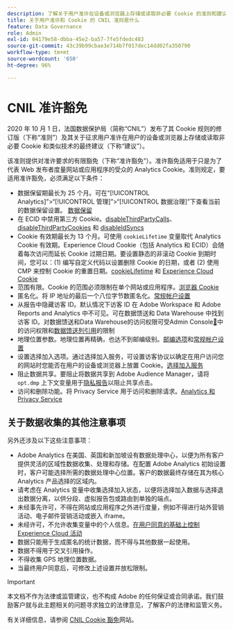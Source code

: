```yaml
---
description: 了解关于用户准许在设备或浏览器上存储或读取非必要 Cookie 的准则和建议。
title: 关于用户准许和 Cookie 的 CNIL 准则是什么
feature: Data Governance
role: Admin
exl-id: 04179e58-dbba-45e2-ba57-7fe5fdedc483
source-git-commit: 43c39b99cbae3e714b7f017dec14dd02fa350790
workflow-type: tm+mt
source-wordcount: '650'
ht-degree: 96%

---
```


# CNIL 准许豁免

2020 年 10 月 1 日，法国数据保护局（简称“CNIL”）发布了其 Cookie 规则的修订版（下称“准则”）及其关于征求用户准许在用户的设备或浏览器上存储或读取非必要 Cookie 和类似技术的最终建议（下称“建议”）。

该准则提供对准许要求的有限豁免（下称“准许豁免”）。准许豁免适用于只是为了代表 Web 发布者度量网站或应用程序的受众的 Analytics Cookie。准则规定，要适用准许豁免，必须满足以下条件：

* 数据保留期最长为 25 个月。可在“[!UICONTROL Analytics]”>“[!UICONTROL 管理]”>“[!UICONTROL 数据治理]”下查看当前的数据保留设置。 [数据保留](https://experienceleague.adobe.com/docs/analytics/technotes/data-retention.html?lang=zh-Hans)
* 在 ECID 中禁用第三方 Cookie。[disableThirdPartyCalls](https://experienceleague.adobe.com/docs/id-service/using/id-service-api/configurations/disablethirdpartycalls.html?lang=zh-Hans#id-service-api?lang=zh-Hans)、[disableThirdPartyCookies](https://experienceleague.adobe.com/docs/id-service/using/id-service-api/configurations/disable-cookies.html?lang=zh-Hans#id-service-api?lang=zh-Hans) 和 [disableIdSyncs](https://experienceleague.adobe.com/docs/id-service/using/id-service-api/configurations/disableidsync.html?lang=zh-Hans#id-service-api?lang=zh-Hans)
* Cookie 有效期最长为 13 个月。可使用 `cookieLifetime` 变量取代 Analytics Cookie 有效期。Experience Cloud Cookie（包括 Analytics 和 ECID）会随着每次访问而延长 Cookie 过期日期。要设置静态的非滚动 Cookie 到期时间，您可以：(1) 编写自定义代码以设置删除 Cookie 的日期，或者 (2) 使用 CMP 来控制 Cookie 的重置日期。[cookieLifetime](https://experienceleague.adobe.com/docs/analytics/implementation/vars/config-vars/cookielifetime.html?lang=zh-Hans) 和 [Experience Cloud Cookie](https://experienceleague.adobe.com/docs/core-services/interface/ec-cookies/cookies-privacy.html?lang=zh-Hans#ec-cookies?lang=zh-Hans)
* 范围有限。Cookie 的范围必须限制在单个网站或应用程序。[浏览器 Cookie](https://experienceleague.adobe.com/docs/analytics/technotes/cookies/cookies.html?lang=zh-Hans#third-party-cookie-limitations)
* 匿名化。将 IP 地址的最后一个八位字节数匿名化。[常规帐户设置](/help/admin/admin/c-manage-report-suites/c-edit-report-suites/general/general-acct-settings-admin.md)
* 从报告中隐藏访客 ID。默认情况下访客 ID 在 Adobe Workspace 和 Adobe Reports and Analytics 中不可见。可在数据馈送和 Data Warehouse 中找到访客 ID。对数据馈送和Data Warehouse的访问权限可受Admin Console[&#128279;](https://experienceleague.adobe.com/docs/core-services/interface/administration/admin-getting-started.html?lang=zh-Hans)中的访问权限和[数据馈送列引用](https://experienceleague.adobe.com/docs/analytics/export/analytics-data-feed/data-feed-contents/datafeeds-reference.html?lang=zh-Hans#columns%2C-descriptions%2C-and-data-types?lang=zh-Hans)的限制
* 地理位置参数。地理位置再精确，也达不到邮编级别。[邮编选项](https://experienceleague.adobe.com/docs/analytics/implementation/vars/page-vars/zip.html?lang=zh-Hans)和[常规帐户设置](https://experienceleague.adobe.com/docs/analytics/admin/admin-tools/general-acct-settings-admin.html?lang=zh-Hans)
* 设置选择加入选项。通过选择加入服务，可设置访客协议以确定在用户访问您的网站时您能否在用户的设备或浏览器上放置 Cookie。[选择加入服务](https://experienceleague.adobe.com/docs/id-service/using/implementation/opt-in-service/optin-overview.html?lang=zh-Hans)
* 阻止数据共享。要阻止将数据共享到 Adobe Audience Manager，请将 `opt.dmp` 上下文变量用于[隐私报告](/help/admin/admin/c-manage-report-suites/c-edit-report-suites/privacy-reporting.md)以阻止共享点击。
* 访问和删除功能。将 Privacy Service 用于访问和删除请求。[Analytics 和 Privacy Service](https://experienceleague.adobe.com/docs/analytics/admin/data-governance/an-gdpr-overview.html?lang=zh-Hans)

## 关于数据收集的其他注意事项

另外还涉及以下这些注意事项：

* Adobe Analytics 在美国、英国和新加坡设有数据处理中心，以便为所有客户提供灵活的区域性数据收集、处理和存储。在配置 Adobe Analytics 初始设置时，客户可能选择所需的数据处理中心位置。客户的数据最终存储在其为核心 Analytics 产品选择的区域内。
* 请考虑在 Analytics 变量中收集选择加入状态，以便将选择加入数据与选择退出数据分离，以供分段、虚拟报告包或路由到单独的端点。
* 未经事先许可，不得在网站或应用程序之外进行度量，例如不得进行站外营销活动、电子邮件营销活动或嵌入 iframe。
* 未经许可，不允许收集变量中的个人信息。[在用户同意的基础上控制 Experience Cloud 活动](https://experienceleague.adobe.com/docs/id-service/using/implementation/opt-in-service/use-opt-in-to-control-experience-cloud-activities-based-on-user-consent.html?lang=zh-Hans#implementing-opt-in-on-the-page)
* 数据只能用于生成匿名的统计数据，而不得与其他数据一起使用。
* 数据不得用于交叉引用操作。
* 不得收集 GPS 地理位置数据。
* 当最终用户同意后，可修改上述设置并放松限制。

>[!IMPORTANT]
>
>本文档不作为法律或监管建议，也不构成 Adobe 的任何保证或合同承诺。我们鼓励客户就与此主题相关的问题寻求独立的法律意见，了解客户的法律和监管义务。


有关详细信息，请参阅 [CNIL Cookie 豁免](https://www.cnil.fr/en/sheet-ndeg16-use-analytics-your-websites-and-applications)网站。

